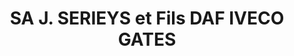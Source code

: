 ---
title: "SA J. SERIEYS et Fils DAF IVECO GATES"
url: /paray-le-monial/sa-j-serieys-et-fils-daf-iveco-gates/
shop: réparation de voitures
---